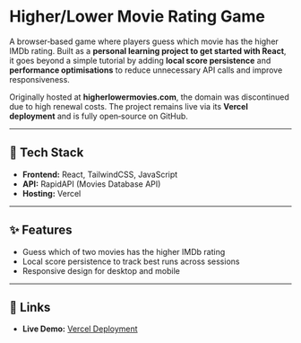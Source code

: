 # Higher/Lower Movie Rating Game

A browser‑based game where players guess which movie has the higher IMDb rating. Built as a **personal learning project to get started with React**, it goes beyond a simple tutorial by adding **local score persistence** and **performance optimisations** to reduce unnecessary API calls and improve responsiveness.  

Originally hosted at **higherlowermovies.com**, the domain was discontinued due to high renewal costs. The project remains live via its **Vercel deployment** and is fully open‑source on GitHub.  

---

## 🚀 Tech Stack
- **Frontend:** React, TailwindCSS, JavaScript  
- **API:** RapidAPI (Movies Database API)  
- **Hosting:** Vercel  

---

## ✨ Features
- Guess which of two movies has the higher IMDb rating  
- Local score persistence to track best runs across sessions  
- Responsive design for desktop and mobile  

---

## 🔗 Links
- **Live Demo:** [Vercel Deployment](https://higherlowermovies.netlify.app/)  
